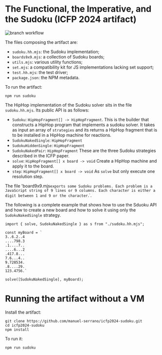 The Functional, the Imperative, and the Sudoku (ICFP 2024 artifact)
===================================================================
![branch workflow](https://github.com/manuel-serrano/icfp2024-sudoku/actions/workflows/icfp2024-sudoku.yml/badge.svg)


The files composing the artifact are:

  - `sudoku.hh.mjs`: the Sudoku implementation;
  - `boards9x9.mjs`: a collection of Sudoku boards;
  - `utils.mjs`: various utility functions;
  - `set.mjs`: a compatibility kit for JS implementations lacking set support;
  - `test.hh.mjs`: the test driver;
  - `package.json`: the NPM metadata.

To run the artifact:

```
npm run sudoku
```

The HipHop implementation of the Sudoku solver sits in the file
`sudoku.hh.mjs`. Its public API is as follows:

  - `Sudoku`: `HipHopFragment[] -> HipHopFragment`.
  This is the builder that constructs a HipHop 
  program that implements a sudoku solver. It takes as input
  an array of `strategies` and its returns a HipHop fragment
  that is to be installed in a HipHop machine for reactions.
  - `SudokuNakedSingle`: `HipHopFragment`
  - `SudokuHiddenSingle`: `HipHopFragment`
  - `SudokuNakedPair`: `HipHopFragment`
  These are the three Sudoku strategies described in the
  ICFP paper.
  - `solve`: `HipHopFragment[] x board -> void`
  Create a HipHop machine and apply it to the board.
  - `step`: `HipHopFragment[] x board -> void`
  As `solve` but only execute one resolution step.
  
  
The file 'board9x9.mjs` exports some Sudoku problems. Each
problem is a JavaScript string of 9 lines or 9 columns.
Each character is either a digit between 1 and 9 or
the character `.`.

The following is a complete example that shows how to
use the Sduoku API and how to create a new board and how
to solve it using only the `SudokuNakedSingle` strategy.

```
import { solve, SudokuNakedSingle } as s from "./sudoku.hh.mjs";

const myBoard = `
3..6.2..4
....798.3
.1....7..
....6...2
.417.8...
7.6...4..
9.728534.
.8....29.
123.4756.`

solve([SudokuNakedSingle], myBoard);
```


Running the artifact without a VM
=================================

Install the artifact:

```
git clone https://github.com/manuel-serrano/icfp2024-sudoku.git
cd icfp2024-sudoku
npm install
```

To run it:

```
npm run sudoku
```
